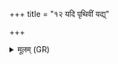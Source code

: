 +++
title = "१२ यदि पृथिवीं यद्य्"

+++
<details><summary>मूलम् (GR)</summary>

यदि पृथिवीं यद्य् अन्तरिक्षं  
यदि दिवं देवता वा जगन्थ ।  
ये मे प्रपौत्राः प्रपितामहाश् च  
ते त्वा विष्टारिन्न् अनु प्र ज्ञेषुर् अत्र ॥
</details>